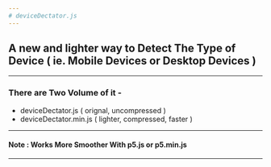 ```yaml
---
# deviceDectator.js
---
```

## A new and lighter way to Detect The Type of Device ( ie. Mobile Devices or Desktop Devices )
---
### There are Two Volume of it -
- deviceDectator.js ( orignal, uncompressed )
- deviceDectator.min.js ( lighter, compressed, faster )
---
#### Note : Works More Smoother With p5.js or p5.min.js
---
